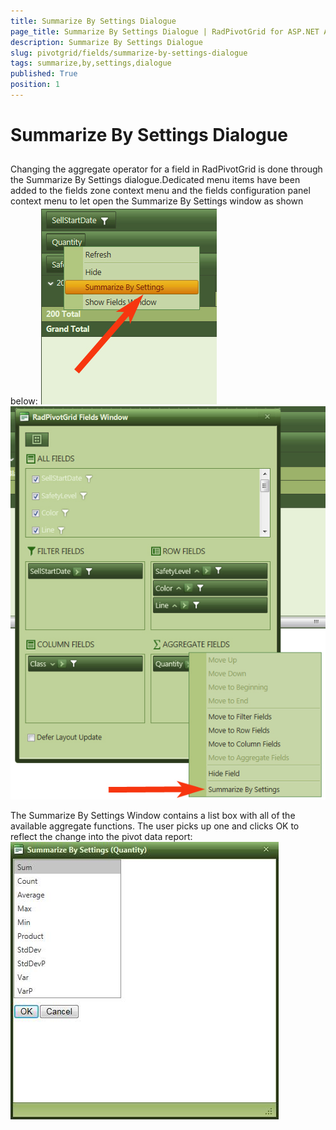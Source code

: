 ```yaml
---
title: Summarize By Settings Dialogue
page_title: Summarize By Settings Dialogue | RadPivotGrid for ASP.NET AJAX Documentation
description: Summarize By Settings Dialogue
slug: pivotgrid/fields/summarize-by-settings-dialogue
tags: summarize,by,settings,dialogue
published: True
position: 1
---
```


# Summarize By Settings Dialogue



## 

Changing the aggregate operator for a field in RadPivotGrid is done through the Summarize By Settings dialogue.Dedicated menu items have been added to the fields zone context menu and the fields configuration panel context menu to let open the Summarize By Settings window as shown below:
![pivotgrid-summarize-by-settings-dialogue 1](images/pivotgrid-summarize-by-settings-dialogue1.jpg)
![pivotgrid-summarize-by-settings-dialogue 2](images/pivotgrid-summarize-by-settings-dialogue2.jpg)

The Summarize By Settings Window contains a list box with all of the available aggregate functions. The user picks up one and clicks OK to reflect the change into the pivot data report:![pivotgrid-summarize-by-settings-dialogue 3](images/pivotgrid-summarize-by-settings-dialogue3.jpg)
